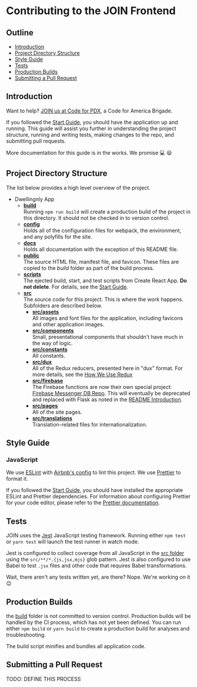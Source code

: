 # Contributing to the JOIN Frontend

## Outline

- [Introduction](#introduction)
- [Project Directory Structure](#project-directory-structure)
- [Style Guide](#style-guide)
- [Tests](#tests)
- [Production Builds](#production-builds)
- [Submitting a Pull Request](#submitting-a-pull-request)

## Introduction

Want to help? [JOIN us at Code for PDX](https://brigade.codeforamerica.org/brigades/Code-for-PDX/), a Code for America Brigade.

If you followed the [Start Guide](start_guide.md), you should have the application up and running. This guide will assist you further in understanding the project structure, running and writing tests, making changes to the repo, and submitting pull requests.

More documentation for this guide is in the works. We promise :computer: :smiley:

## Project Directory Structure

The list below provides a high level overview of the project.

- Dwellingnly App
  - **[build](build)**  
    Running `npm run build` will create a production build of the project in this directory. It should not be checked in to version control.
  - **[config](config)**  
    Holds all of the configuration files for webpack, the environment, and any polyfills for the site.
  - **[docs](docs)**  
    Holds all documentation with the exception of this README file.
  - **[public](public)**  
    The source HTML file, manifest file, and favicon. These files are copied to the _build_ folder as part of the build process.
  - **[scripts](scripts)**  
    The ejected build, start, and test scripts from Create React App. **Do not delete**. For details, see the [Start Guide](docs/start_guide.md).
  - **[src](src)**  
    The source code for this project. This is where the work happens. Subfolders are described below.
    - **[src/assets](src/assets)**  
      All images and font files for the application, including favicons and other application images.
    - **[src/components](src/components)**  
      Small, presentational components that shouldn't have much in the way of logic.
    - **[src/constants](src/constants)**  
      All constants.
    - **[src/dux](src/dux)**  
      All of the Redux reducers, presented here in "dux" format. For more details, see the [How We Use Redux](docs/redux.md)
    - **[src/firebase](src/firebase)**  
      The Firebase functions are now their own special project: [Firebase Messenger DB Repo](https://github.com/AmplifiedHub/join-messenger-db). This will eventually be deprecated and replaced with Flask as noted in the [README Introduction](../README.md).
    - **[src/pages](src/pages)**  
      All of the site pages.
    - **[src/translations](src/translations)**  
      Translation-related files for internationalization.

## Style Guide

### JavaScript

We use [ESLint](https://eslint.org/) with [Airbnb's config](http://airbnb.io/javascript/react/) to lint this project. We use [Prettier](https://prettier.io/) to format it.

If you followed the [Start Guide](start-guide.md), you should have installed the appropriate ESLint and Prettier dependencies. For information about configuring Prettier for your code editor, please refer to the [Prettier documentation](https://prettier.io/docs/en/install.html).

## Tests

JOIN uses the [Jest](https://jestjs.io/) JavaScript testing framework. Running either `npm test` or `yarn test` will launch the test runner in watch mode.

Jest is configured to collect coverage from all JavaScript in the [src folder](../src) using the `src/**/*.{js,jsx,mjs}` glob pattern. Jest is also configured to use Babel to test `.jsx` files and other code that requires Babel transformations.

Wait, there aren't any tests written yet, are there? Nope. We're working on it :wink:

## Production Builds

the [build](../build) folder is not committed to version control. Production builds will be handled by the CI process, which has not yet been defined. You can run either `npm build` or `yarn build` to create a production build for analyses and troubleshooting.

The build script minifies and bundles all application code.

## Submitting a Pull Request

TODO: DEFINE THIS PROCESS
